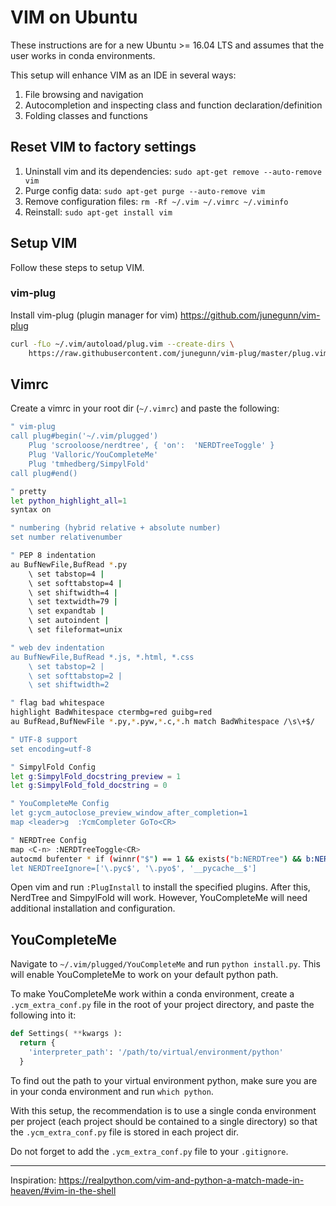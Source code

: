 # VIM on Ubuntu
These instructions are for a new Ubuntu >= 16.04 LTS and assumes that the user works in conda environments. 

This setup will enhance VIM as an IDE in several ways:
1. File browsing and navigation
1. Autocompletion and inspecting class and function declaration/definition 
1. Folding classes and functions

## Reset VIM to factory settings
1. Uninstall vim and its dependencies: `sudo apt-get remove --auto-remove vim`
1. Purge config data: `sudo apt-get purge --auto-remove vim`
1. Remove configuration files: `rm -Rf ~/.vim ~/.vimrc ~/.viminfo`
1. Reinstall: `sudo apt-get install vim`

## Setup VIM
Follow these steps to setup VIM.

### vim-plug
Install vim-plug (plugin manager for vim) https://github.com/junegunn/vim-plug
```bash
curl -fLo ~/.vim/autoload/plug.vim --create-dirs \
    https://raw.githubusercontent.com/junegunn/vim-plug/master/plug.vim
```

## Vimrc
Create a vimrc in your root dir (`~/.vimrc`) and paste the following:

```bash
" vim-plug
call plug#begin('~/.vim/plugged')
    Plug 'scrooloose/nerdtree', { 'on':  'NERDTreeToggle' }
    Plug 'Valloric/YouCompleteMe'
    Plug 'tmhedberg/SimpylFold'
call plug#end()

" pretty
let python_highlight_all=1
syntax on

" numbering (hybrid relative + absolute number)
set number relativenumber

" PEP 8 indentation
au BufNewFile,BufRead *.py
    \ set tabstop=4 |
    \ set softtabstop=4 |
    \ set shiftwidth=4 |
    \ set textwidth=79 |
    \ set expandtab |
    \ set autoindent |
    \ set fileformat=unix

" web dev indentation
au BufNewFile,BufRead *.js, *.html, *.css 
    \ set tabstop=2 |
    \ set softtabstop=2 |
    \ set shiftwidth=2

" flag bad whitespace
highlight BadWhitespace ctermbg=red guibg=red
au BufRead,BufNewFile *.py,*.pyw,*.c,*.h match BadWhitespace /\s\+$/

" UTF-8 support
set encoding=utf-8

" SimpylFold Config
let g:SimpylFold_docstring_preview = 1
let g:SimpylFold_fold_docstring = 0

" YouCompleteMe Config
let g:ycm_autoclose_preview_window_after_completion=1
map <leader>g  :YcmCompleter GoTo<CR>

" NERDTree Config
map <C-n> :NERDTreeToggle<CR>
autocmd bufenter * if (winnr("$") == 1 && exists("b:NERDTree") && b:NERDTree.isTabTree()) | q | endif " close if only NERTree view remains
let NERDTreeIgnore=['\.pyc$', '\.pyo$', '__pycache__$']
```

Open vim and run `:PlugInstall` to install the specified plugins. After this, NerdTree and SimpylFold will work. However, YouCompleteMe will need additional installation and configuration.

## YouCompleteMe
Navigate to `~/.vim/plugged/YouCompleteMe` and run `python install.py`. This will enable YouCompleteMe to work on your default python path.

To make YouCompleteMe work within a conda environment, create a `.ycm_extra_conf.py` file in the root of your project directory, and paste the following into it:
```python
def Settings( **kwargs ):
  return {
    'interpreter_path': '/path/to/virtual/environment/python'
  }
```
To find out the path to your virtual environment python, make sure you are in your conda environment and run `which python`. 

With this setup, the recommendation is to use a single conda environment per project (each project should be contained to a single directory) so that the `.ycm_extra_conf.py` file is stored in each project dir. 

Do not forget to add the `.ycm_extra_conf.py` file to your `.gitignore`.

---

Inspiration: https://realpython.com/vim-and-python-a-match-made-in-heaven/#vim-in-the-shell
